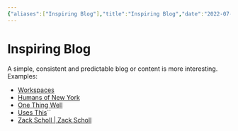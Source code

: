 ```yaml
---
{"aliases":["Inspiring Blog"],"title":"Inspiring Blog","date":"2022-07-29","tags":["idea","blog"],"dg-publish":true,"permalink":"/inspirational-blog/","dgPassFrontmatter":true}
---
```



# Inspiring Blog

A simple, consistent and predictable blog or content is more interesting.
Examples:

- [Workspaces](https://www.workspaces.xyz/)
- [Humans of New York](https://www.humansofnewyork.com/)
- [One Thing Well](https://onethingwell.org/)
- [Uses This](https://usesthis.com/)``
- [Zack Scholl | Zack Scholl](https://rpiai.com/)
